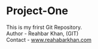 # Project-One
This is my frirst Git Repository.
<br>
Author - Reahbar Khan, (GIT)
<br>
Contact - www.reahabarkhan.com
